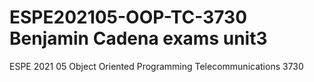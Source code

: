 # ESPE202105-OOP-TC-3730 Benjamin Cadena exams unit3
ESPE 2021 05 Object Oriented Programming Telecommunications 3730
